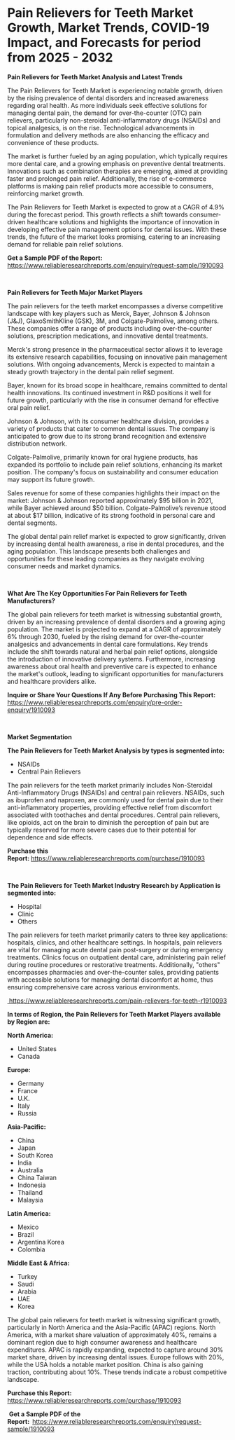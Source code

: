 <p><h1>Pain Relievers for Teeth Market Growth, Market Trends, COVID-19 Impact, and Forecasts for period from 2025 - 2032</h1></p><p><strong>Pain Relievers for Teeth Market Analysis and Latest Trends</strong></p>
<p><p>The Pain Relievers for Teeth Market is experiencing notable growth, driven by the rising prevalence of dental disorders and increased awareness regarding oral health. As more individuals seek effective solutions for managing dental pain, the demand for over-the-counter (OTC) pain relievers, particularly non-steroidal anti-inflammatory drugs (NSAIDs) and topical analgesics, is on the rise. Technological advancements in formulation and delivery methods are also enhancing the efficacy and convenience of these products.</p><p>The market is further fueled by an aging population, which typically requires more dental care, and a growing emphasis on preventive dental treatments. Innovations such as combination therapies are emerging, aimed at providing faster and prolonged pain relief. Additionally, the rise of e-commerce platforms is making pain relief products more accessible to consumers, reinforcing market growth.</p><p>The Pain Relievers for Teeth Market is expected to grow at a CAGR of 4.9% during the forecast period. This growth reflects a shift towards consumer-driven healthcare solutions and highlights the importance of innovation in developing effective pain management options for dental issues. With these trends, the future of the market looks promising, catering to an increasing demand for reliable pain relief solutions.</p></p>
<p><strong>Get a Sample PDF of the Report:&nbsp;</strong> <a href="https://www.reliableresearchreports.com/enquiry/request-sample/1910093?utm_campaign=3572&utm_medium=2&utm_source=Github&utm_content=ia&utm_term=19042025&utm_id=pain-relievers-for-teeth">https://www.reliableresearchreports.com/enquiry/request-sample/1910093</a></p>
<p>&nbsp;</p>
<p><strong>Pain Relievers for Teeth Major Market Players</strong></p>
<p><p>The pain relievers for the teeth market encompasses a diverse competitive landscape with key players such as Merck, Bayer, Johnson & Johnson (J&J), GlaxoSmithKline (GSK), 3M, and Colgate-Palmolive, among others. These companies offer a range of products including over-the-counter solutions, prescription medications, and innovative dental treatments.</p><p>Merck's strong presence in the pharmaceutical sector allows it to leverage its extensive research capabilities, focusing on innovative pain management solutions. With ongoing advancements, Merck is expected to maintain a steady growth trajectory in the dental pain relief segment.</p><p>Bayer, known for its broad scope in healthcare, remains committed to dental health innovations. Its continued investment in R&D positions it well for future growth, particularly with the rise in consumer demand for effective oral pain relief.</p><p>Johnson & Johnson, with its consumer healthcare division, provides a variety of products that cater to common dental issues. The company is anticipated to grow due to its strong brand recognition and extensive distribution network.</p><p>Colgate-Palmolive, primarily known for oral hygiene products, has expanded its portfolio to include pain relief solutions, enhancing its market position. The company's focus on sustainability and consumer education may support its future growth.</p><p>Sales revenue for some of these companies highlights their impact on the market: Johnson & Johnson reported approximately $95 billion in 2021, while Bayer achieved around $50 billion. Colgate-Palmolive’s revenue stood at about $17 billion, indicative of its strong foothold in personal care and dental segments.</p><p>The global dental pain relief market is expected to grow significantly, driven by increasing dental health awareness, a rise in dental procedures, and the aging population. This landscape presents both challenges and opportunities for these leading companies as they navigate evolving consumer needs and market dynamics.</p></p>
<p>&nbsp;</p>
<p><strong>What Are The Key Opportunities For Pain Relievers for Teeth Manufacturers?</strong></p>
<p><p>The global pain relievers for teeth market is witnessing substantial growth, driven by an increasing prevalence of dental disorders and a growing aging population. The market is projected to expand at a CAGR of approximately 6% through 2030, fueled by the rising demand for over-the-counter analgesics and advancements in dental care formulations. Key trends include the shift towards natural and herbal pain relief options, alongside the introduction of innovative delivery systems. Furthermore, increasing awareness about oral health and preventive care is expected to enhance the market's outlook, leading to significant opportunities for manufacturers and healthcare providers alike.</p></p>
<p><strong>Inquire or Share Your Questions If Any Before Purchasing This Report:</strong> <a href="https://www.reliableresearchreports.com/enquiry/pre-order-enquiry/1910093?utm_campaign=3572&utm_medium=2&utm_source=Github&utm_content=ia&utm_term=19042025&utm_id=pain-relievers-for-teeth">https://www.reliableresearchreports.com/enquiry/pre-order-enquiry/1910093</a></p>
<p>&nbsp;</p>
<p><strong>Market Segmentation</strong></p>
<p><strong>The Pain Relievers for Teeth Market Analysis by types is segmented into:</strong></p>
<p><ul><li>NSAIDs</li><li>Central Pain Relievers</li></ul></p>
<p><p>The pain relievers for the teeth market primarily includes Non-Steroidal Anti-Inflammatory Drugs (NSAIDs) and central pain relievers. NSAIDs, such as ibuprofen and naproxen, are commonly used for dental pain due to their anti-inflammatory properties, providing effective relief from discomfort associated with toothaches and dental procedures. Central pain relievers, like opioids, act on the brain to diminish the perception of pain but are typically reserved for more severe cases due to their potential for dependence and side effects.</p></p>
<p><strong>Purchase this Report:&nbsp;</strong><a href="https://www.reliableresearchreports.com/purchase/1910093?utm_campaign=3572&utm_medium=2&utm_source=Github&utm_content=ia&utm_term=19042025&utm_id=pain-relievers-for-teeth">https://www.reliableresearchreports.com/purchase/1910093</a></p>
<p>&nbsp;</p>
<p><strong>The Pain Relievers for Teeth Market Industry Research by Application is segmented into:</strong></p>
<p><ul><li>Hospital</li><li>Clinic</li><li>Others</li></ul></p>
<p><p>The pain relievers for teeth market primarily caters to three key applications: hospitals, clinics, and other healthcare settings. In hospitals, pain relievers are vital for managing acute dental pain post-surgery or during emergency treatments. Clinics focus on outpatient dental care, administering pain relief during routine procedures or restorative treatments. Additionally, "others" encompasses pharmacies and over-the-counter sales, providing patients with accessible solutions for managing dental discomfort at home, thus ensuring comprehensive care across various environments.</p></p>
<p><a href="https://www.reliableresearchreports.com/pain-relievers-for-teeth-r1910093?utm_campaign=3572&utm_medium=2&utm_source=Github&utm_content=ia&utm_term=19042025&utm_id=pain-relievers-for-teeth">&nbsp;https://www.reliableresearchreports.com/pain-relievers-for-teeth-r1910093</a></p>
<p><strong>In terms of Region, the Pain Relievers for Teeth Market Players available by Region are:</strong></p>
<p>
    <p> <strong> North America: </strong>
        <ul>
            <li>United States</li>
            <li>Canada</li>
        </ul>
        </p> 
    <p> <strong> Europe: </strong>
        <ul>
            <li>Germany</li>
            <li>France</li>
            <li>U.K.</li>
            <li>Italy</li>
            <li>Russia</li>
        </ul>
        </p> 
    <p> <strong> Asia-Pacific: </strong>
        <ul>
            <li>China</li>
            <li>Japan</li>
            <li>South Korea</li>
            <li>India</li>
            <li>Australia</li>
            <li>China Taiwan</li>
            <li>Indonesia</li>
            <li>Thailand</li>
            <li>Malaysia</li>
        </ul>
        </p> 
    <p> <strong> Latin America: </strong>
        <ul>
            <li>Mexico</li>
            <li>Brazil</li>
            <li>Argentina Korea</li>
            <li>Colombia</li>
        </ul>
        </p> 
    <p> <strong> Middle East & Africa: </strong>
        <ul>
            <li>Turkey</li>
            <li>Saudi</li>
            <li>Arabia</li>
            <li>UAE</li>
            <li>Korea</li>
        </ul>
    </p>
    </p>
<p><p>The global pain relievers for teeth market is witnessing significant growth, particularly in North America and the Asia-Pacific (APAC) regions. North America, with a market share valuation of approximately 40%, remains a dominant region due to high consumer awareness and healthcare expenditures. APAC is rapidly expanding, expected to capture around 30% market share, driven by increasing dental issues. Europe follows with 20%, while the USA holds a notable market position. China is also gaining traction, contributing about 10%. These trends indicate a robust competitive landscape.</p></p>
<p><strong>Purchase this Report: </strong><a href="https://www.reliableresearchreports.com/purchase/1910093?utm_campaign=3572&utm_medium=2&utm_source=Github&utm_content=ia&utm_term=19042025&utm_id=pain-relievers-for-teeth">https://www.reliableresearchreports.com/purchase/1910093</a></p>
<p>&nbsp;<strong>Get a Sample PDF of the Report:&nbsp;&nbsp;</strong><a href="https://www.reliableresearchreports.com/enquiry/request-sample/1910093?utm_campaign=3572&utm_medium=2&utm_source=Github&utm_content=ia&utm_term=19042025&utm_id=pain-relievers-for-teeth">https://www.reliableresearchreports.com/enquiry/request-sample/1910093</a></p>
<p><strong></strong></p>
<p><p></p><p></p><p></p></p>